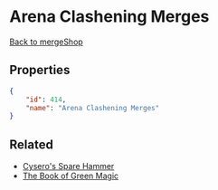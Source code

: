 # Arena Clashening Merges

<no description available>

[Back to mergeShop](../merge-shops.md)

## Properties

```json
{
    "id": 414,
    "name": "Arena Clashening Merges"
}
```

## Related

- [Cysero's Spare Hammer](../items/21899-cysero-s-spare-hammer.md)
- [The Book of Green Magic](../items/21898-the-book-of-green-magic.md)

